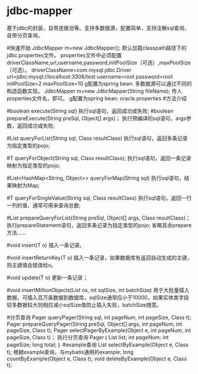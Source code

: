 # jdbc-mapper
基于jdbc的封装，自带连接池等。支持多数据源，配置简单，支持注解sql查询，自带分页查询。

#快速开始
JdbcMapper m=new JdbcMapper();
默认加载classpath路径下的jdbc.properties文件。
properties文件中必须配置driverClassName,url,username,password,initPoolSize（可选）,maxPoolSize（可选）。
driverClassName=com.mysql.jdbc.Driver
url=jdbc:mysql://localhost:3306/test
username=root
password=root
initPoolSize=2
maxPoolSize=10
g配置为spring bean:
<bean id="jdbcMapper" class="com.di.jdbc.template.JdbcMapper"></bean>
多数据源可以通过不同的构造函数实现。
JdbcMapper m=new JdbcMapper(String fileName);
传人properties文件名，即可。
g配置为spring bean:
<bean id="oracle" class="com.di.jdbc.template.JdbcMapper">
<constructor-arg>
<value>oracle.properties</value>
</constructor-arg>
</bean>
#方法介绍

#boolean execute(String sql)
执行sql语句，返回成功或失败;
#boolean prepareExecute(String preSql, Object[] args)；
执行预编译的sql语句，args参数，返回成功或失败;

#List<T> queryForList(String sql, Class<T> resultClass)
执行sql语句，返回多条记录为指定类型的pojo;

#T queryForObject(String sql, Class<T> resultClass);
执行sql语句，返回一条记录映射为指定类型的pojo;

#List<HashMap<String, Object>> queryForMap(String sql)
执行sql语句，结果映射为Map;

#T queryForSingleValue(String sql, Class<T> resultClass)
执行sql语句，返回一行一列的值，通常可用来查询总数;

#List<T> prepareQueryForList(String preSql, Object[] args, Class<T> resultClass)；
执行prepareStatement语句，返回多条记录为指定类型的pojo;
省略其余prepare方法……

#void insert(T o)
插入一条记录。

#void insertReturnKey(T o)
插入一条记录，如果数据库有返回自动生成的主键，则主键值会赋值给o。

#void update(T o)
更新一条记录；

#void insertMillionObjects(List<T> os, int sqlSize, int batchSize)
用于大批量插入数据，可插入百万条数据到数据库，sqlSize通常应小于10000，如果实体类字段较多数据较大则相应减小sqlSize值防止插入失败，batchSize随意。

#分页查询
Pager<T> queryPager(String sql, int pageNum, int pageSize, Class<T> t);
Pager<T> prepareQueryPager(String preSql, Object[] args, int pageNum, int pageSize, Class<T> t);
Pager<T> selectPagerByExample(Object e, int pageNum, int pageSize, Class<T> t)；
执行分页查询
Pager｛
	List<T> list;
	int pageNum;
	int pageSize;
	long total;
｝
#example查询
List<T> selectByExample(Object e, Class<T> t); 根据example查询，与mybatis通用的example;
long countByExample(Object e, Class<T> t);
void deleteByExample(Object e, Class<T> t);
